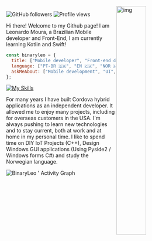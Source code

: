 
<img align="right" alt="img" src="https://user-images.githubusercontent.com/72607039/169917184-a7ca071a-46f8-417d-8037-d73beae94358.png" width="40%" height="auto" />
 

![GitHub followers](https://img.shields.io/github/followers/binaryleo?label=Follow&style=social)
<img src="https://komarev.com/ghpvc/?username=binaryleo&color=008080" alt="Profile views " />


Hi there! Welcome to my Github page! I am Leonardo Moura, a Brazilian Mobile developer and Front-End, I am currently learning Kotlin and Swift!

<div>

```javascript
const binaryleo = {
  title: ["Mobile developer", "Front-end developer"],
  language: ["PT-BR 🇧🇷", "EN 🇨🇦", "NOR 🇳🇴", "FR 🇫🇷"],
  askMeAbout: ["Mobile development", "UI", "],
};

```

[![My Skills](https://skillicons.dev/icons?i=linux,js,react,nodejs,ts,graphql,aws,kotlin,androidstudio,figma,idea,visualstudio,vscode,tailwind,styledcomponents,postgres&perline=8)](https://github.com/BinaryLeo)

For many years I have built Cordova hybrid applications as an independent developer. It allowed me to enjoy many projects, including for overseas customers in the USA.
I'm always pushing to learn new technologies and to stay current, both at work and at home in my personal time. 
I like to spend time on DIY IoT Projects (C++), Design Windows GUI applications (Using Pyside2 / Windows forms C#) and study the Norwegian language.

![BinaryLeo ' Activity Graph](https://activity-graph.herokuapp.com/graph?username=BinaryLeo&custom_title=BinaryLeo%20Contribution%20Graph&theme=react-dark&bg_color=0D1117&hide_border=true&line=7490ac&point=d8dee9)
  
</div>
